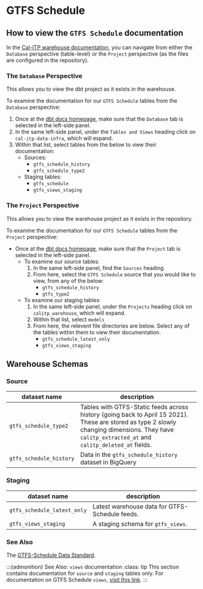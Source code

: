 # GTFS Schedule

## How to view the `GTFS Schedule` documentation

In the [Cal-ITP warehouse documentation](https://dbt-docs.calitp.org/#!/overview), you can navigate from either the `Database` perspective (table-level) or the `Project` perspective (as the files are configured in the repository).

### The `Database` Perspective
This allows you to view the dbt project as it exists in the warehouse.

To examine the documentation for our `GTFS Schedule` tables from the `Database` perspective:

1. Once at the [dbt docs homepage](https://dbt-docs.calitp.org/#!/overview), make sure that the `Database` tab is selected in the left-side panel.
1. In the same left-side panel, under the `Tables and Views` heading click on `cal-itp-data-infra`, which will expand.
1. Within that list, select tables from the below to view their documentation:
    * Sources:
        * `gtfs_schedule_history`
        * `gtfs_schedule_type2`
    * Staging tables:
        * `gtfs_schedule`
        * `gtfs_views_staging`

### The `Project` Perspective
This allows you to view the warehouse project as it exists in the repository.

To examine the documentation for our `GTFS Schedule` tables from the `Project` perspective:

* Once at the [dbt docs homepage](https://dbt-docs.calitp.org/#!/overview), make sure that the `Project` tab is selected in the left-side panel.
    * To examine our source tables:
        1. In the same left-side panel, find the `Sources` heading
        1. From here, select the `GTFS Schedule` source that you would like to view, from any of the below:
            * `gtfs_schedule_history`
            * `gtfs_type2`
    * To examine our staging tables:
        1. In the same left-side panel, under the `Projects` heading click on `calitp_warehouse`, which will expand.
        1. Within that list, select `models`
        1. From here, the relevent file directories are below. Select any of the tables within them to view their documentation.
            * `gtfs_schedule_latest_only`
            * `gtfs_views_staging`

## Warehouse Schemas

### Source

| dataset name | description |
| ------- | ----------- |
| `gtfs_schedule_type2` | Tables with GTFS-Static feeds across history (going back to April 15 2021). These are stored as type 2 slowly changing dimensions. They have `calitp_extracted_at` and `calitp_deleted_at` fields. |
| `gtfs_schedule_history` | Data in the `gtfs_schedule_history` dataset in BigQuery |

### Staging

| dataset name | description |
| ------- | ----------- |
| `gtfs_schedule_latest_only` | Latest warehouse data for GTFS-Schedule feeds. |
| `gtfs_views_staging` | A staging schema for `gtfs_views`. |

### See Also
The [GTFS-Schedule Data Standard](https://developers.google.com/transit/gtfs/).

:::{admonition} See Also: `views` documentation
:class: tip
This section contains documentation for `source` and `staging` tables only. For documentation on GTFS Schedule `views`, [visit this link](view-models).
:::
